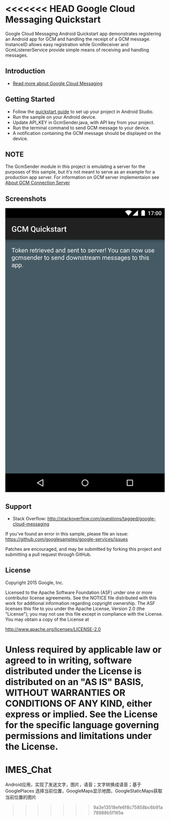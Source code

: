 <<<<<<< HEAD
Google Cloud Messaging Quickstart
=================================

Google Cloud Messaging Android Quickstart app demonstrates registering
an Android app for GCM and handling the receipt of a GCM message.
InstanceID allows easy registration while GcmReceiver and
GcmListenerService provide simple means of receiving and handling
messages.

Introduction
------------

- [Read more about Google Cloud Messaging](https://developers.google.com/cloud-messaging/)

Getting Started
---------------

- Follow the [quickstart guide](https://developers.google.com/cloud-messaging/)
  to set up your project in Android Studio.
- Run the sample on your Android device.
- Update API_KEY in GcmSender.java, with API key from your project.
- Run the terminal command to send GCM message to your device.
- A notification containing the GCM message should be displayed on the
  device.

NOTE
----

The GcmSender module in this project is emulating a server for the purposes of
this sample, but it's not meant to serve as an example for a production app
server. For information on GCM server implementaion
see [About GCM Connection Server](https://developers.google.com/cloud-messaging/server)

Screenshots
-----------
![Screenshot](app/src/main/gcm-sample.png)

Support
-------

- Stack Overflow: http://stackoverflow.com/questions/tagged/google-cloud-messaging

If you've found an error in this sample, please file an issue:
https://github.com/googlesamples/google-services/issues

Patches are encouraged, and may be submitted by forking this project and
submitting a pull request through GitHub.

License
-------

Copyright 2015 Google, Inc.

Licensed to the Apache Software Foundation (ASF) under one or more contributor
license agreements.  See the NOTICE file distributed with this work for
additional information regarding copyright ownership.  The ASF licenses this
file to you under the Apache License, Version 2.0 (the "License"); you may not
use this file except in compliance with the License.  You may obtain a copy of
the License at

  http://www.apache.org/licenses/LICENSE-2.0

Unless required by applicable law or agreed to in writing, software
distributed under the License is distributed on an "AS IS" BASIS, WITHOUT
WARRANTIES OR CONDITIONS OF ANY KIND, either express or implied.  See the
License for the specific language governing permissions and limitations under
the License.
=======
# IMES_Chat
Android应用，实现了发送文字，图片，语音；文字转换成语音；基于GooglePlaces 选择当前位置，GoogleMaps显示地图，GoogleStaticMaps获取当前位置的图片
>>>>>>> 9a3e13518efe6f8c75858bc6b91a78988b5f165e
